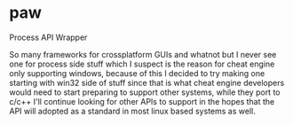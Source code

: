 # paw
Process API Wrapper

So many frameworks for crossplatform GUIs and whatnot but I never see one for
process side stuff which I suspect is the reason for cheat engine only supporting
windows, because of this I decided to try making one starting with win32 side of
stuff since that is what cheat engine developers would need to start preparing to
support other systems, while they port to c/c++ I'll continue looking for other
APIs to support in the hopes that the API will adopted as a standard in most linux
based systems as well.

